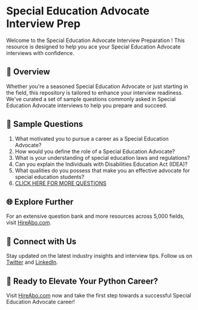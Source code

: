 # Special Education Advocate Interview Prep

Welcome to the Special Education Advocate Interview Preparation ! This resource is designed to help you ace your Special Education Advocate interviews with confidence.

## 🚀 Overview

Whether you're a seasoned Special Education Advocate or just starting in the field, this repository is tailored to enhance your interview readiness. We've curated a set of sample questions commonly asked in Special Education Advocate interviews to help you prepare and succeed.

## 📝 Sample Questions

1. What motivated you to pursue a career as a Special Education Advocate?
2. How would you define the role of a Special Education Advocate?
3. What is your understanding of special education laws and regulations?
4. Can you explain the Individuals with Disabilities Education Act (IDEA)?
5. What qualities do you possess that make you an effective advocate for special education students?
6. [CLICK HERE FOR MORE QUESTIONS](https://hireabo.com/job/4_3_47/Special%20Education%20Advocate)

## 🌐 Explore Further

For an extensive question bank and more resources across 5,000 fields, visit [HireAbo.com](https://www.hireabo.com).

## 📱 Connect with Us

Stay updated on the latest industry insights and interview tips. Follow us on [Twitter](https://twitter.com/hireabo) and [LinkedIn](https://www.linkedin.com/in/hire-abo-3609972a8/).

## 🚀 Ready to Elevate Your Python Career?

Visit [HireAbo.com](https://www.hireabo.com) now and take the first step towards a successful Special Education Advocate career!